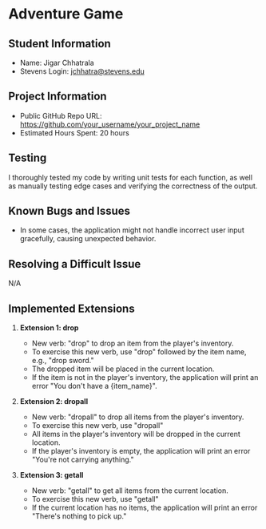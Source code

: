 # Adventure Game

## Student Information

- Name: Jigar Chhatrala
- Stevens Login: jchhatra@stevens.edu

## Project Information

- Public GitHub Repo URL: https://github.com/your_username/your_project_name
- Estimated Hours Spent: 20 hours

## Testing

I thoroughly tested my code by writing unit tests for each function, as well as manually testing edge cases and
verifying the correctness of the output.

## Known Bugs and Issues

- In some cases, the application might not handle incorrect user input gracefully, causing unexpected behavior.

## Resolving a Difficult Issue

N/A

## Implemented Extensions

1. **Extension 1: drop**
    - New verb: "drop" to drop an item from the player's inventory.
    - To exercise this new verb, use "drop" followed by the item name, e.g., "drop sword."
    - The dropped item will be placed in the current location.
    - If the item is not in the player's inventory, the application will print an error "You don't have a {item_name}".


2. **Extension 2: dropall**
    - New verb: "dropall" to drop all items from the player's inventory.
    - To exercise this new verb, use "dropall"
    - All items in the player's inventory will be dropped in the current location.
    - If the player's inventory is empty, the application will print an error "You're not carrying anything."

3. **Extension 3: getall**
    - New verb: "getall" to get all items from the current location.
    - To exercise this new verb, use "getall"
    - If the current location has no items, the application will print an error "There's nothing to pick up."

